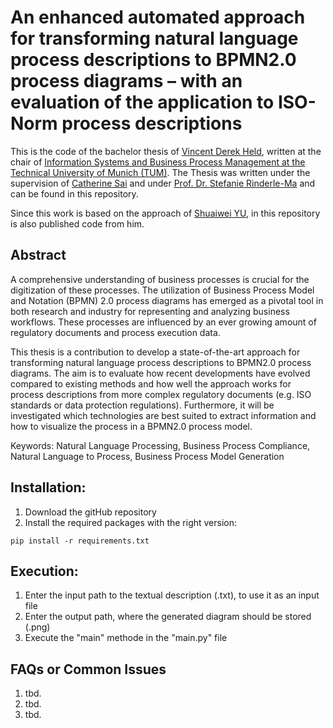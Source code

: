 # An enhanced automated approach for transforming natural language process descriptions to BPMN2.0 process diagrams – with an evaluation of the application to ISO-Norm process descriptions

This is the code of the bachelor thesis of [Vincent Derek Held](mailto:vincent.held@tum.de), written at the chair of [Information Systems and Business Process Management at the Technical University of Munich (TUM)](https://www.cs.cit.tum.de/bpm/chair/).
The Thesis was written under the supervision of [Catherine Sai](mailto:catherine.sai@tum.de) and under [Prof. Dr. Stefanie Rinderle-Ma](mailto:stefanie.rinderle-ma@tum.de) and can be found in this repository.

Since this work is based on the approach of [Shuaiwei YU](https://github.com/ShuaiweiYu/text2BPMN), in this repository is also published code from him.

## Abstract
A comprehensive understanding of business processes is crucial for the digitization of these processes. The utilization of Business Process Model and Notation (BPMN) 2.0 process diagrams has emerged as a pivotal tool in both research and industry for representing and analyzing business workflows. These processes are influenced by an ever growing amount of regulatory documents and process execution data.

This thesis is a contribution to develop a state-of-the-art approach for transforming natural language process descriptions to BPMN2.0 process diagrams. The aim is to evaluate how recent developments have evolved compared to existing methods and how well the approach works for process descriptions from more complex regulatory documents (e.g. ISO standards or data protection regulations). Furthermore, it will be investigated which technologies are best suited to extract information and how to visualize the process in a BPMN2.0 process model.

Keywords: Natural Language Processing, Business Process Compliance, Natural Language to Process, Business Process Model Generation




## Installation:
1. Download the gitHub repository
2. Install the required packages with the right version: 
```      
pip install -r requirements.txt
```

## Execution:
1. Enter the input path to the textual description  (.txt), to use it as an input file
2. Enter the output path, where the generated diagram should be stored (.png)
3. Execute the "main" methode in the "main.py" file


## FAQs or Common Issues
1. tbd.
2. tbd.
3. tbd.